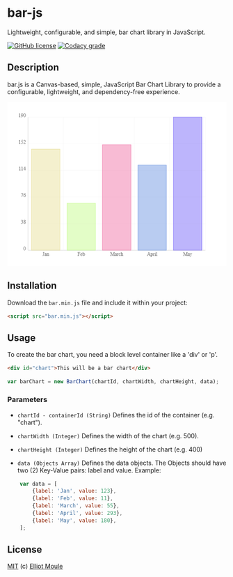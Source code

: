 # bar-js
Lightweight, configurable, and simple, bar chart library in JavaScript.

[![GitHub license](https://img.shields.io/github/license/elliotmoule/bar-js)](https://github.com/elliotmoule/bar-js/blob/master/LICENSE.md)
[![Codacy grade](https://img.shields.io/codacy/grade/e27821fb6289410b8f58338c7e0bc686.svg)]()


## Description
bar.js is a Canvas-based, simple, JavaScript Bar Chart Library to provide a configurable, lightweight, and dependency-free experience.

![](https://raw.githubusercontent.com/elliotmoule/bar-js/master/bar.PNG)

## Installation
Download the `bar.min.js` file and include it within your project:

```html
<script src="bar.min.js"></script>
```

## Usage
To create the bar chart, you need a block level container like a 'div' or 'p'.

```html
<div id="chart">This will be a bar chart</div>
```

```js
var barChart = new BarChart(chartId, chartWidth, chartHeight, data);
```

### Parameters
- `chartId - containerId (String)`
Defines the id of the container (e.g. "chart").

- `chartWidth (Integer)`
Defines the width of the chart (e.g. 500).

- `chartHeight (Integer)`
Defines the height of the chart (e.g. 400)

- `data (Objects Array)`
Defines the data objects. The Objects should have two (2) Key-Value pairs: label and value. Example:

```js
    var data = [
        {label: 'Jan', value: 123},
        {label: 'Feb', value: 11},
        {label: 'March', value: 55},
        {label: 'April', value: 293},
        {label: 'May', value: 180},
    ];
```

## License
[MIT](LICENSE.md) (c) [Elliot Moule](https://github.com/elliotmoule)
